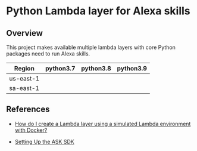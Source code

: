 # Python Lambda layer for Alexa skills

## Overview

This project makes available multiple lambda layers with core Python packages need to run Alexa skills.

| Region    | python3.7 | python3.8 | python3.9 |
|-----------|-----------|-----------|-----------|
| us-east-1 |           |           |           |
| sa-east-1 |           |           |           |

## References

- [How do I create a Lambda layer using a simulated Lambda environment with Docker?](https://aws.amazon.com/pt/premiumsupport/knowledge-center/lambda-layer-simulated-docker/)

- [Setting Up the ASK SDK](https://www.developer.amazon.com/en-US/docs/alexa/alexa-skills-kit-sdk-for-python/set-up-the-sdk.html)
